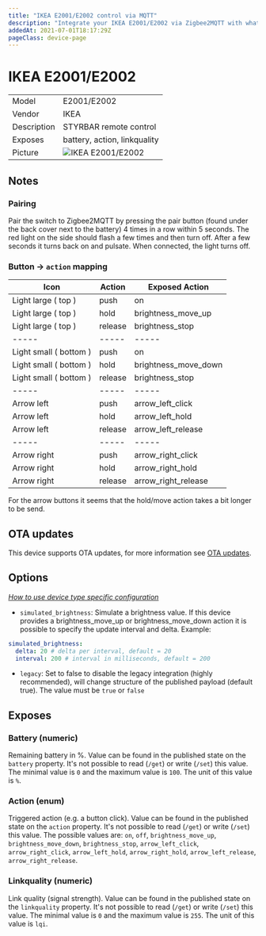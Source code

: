 ```yaml
---
title: "IKEA E2001/E2002 control via MQTT"
description: "Integrate your IKEA E2001/E2002 via Zigbee2MQTT with whatever smart home infrastructure you are using without the vendor's bridge or gateway."
addedAt: 2021-07-01T18:17:29Z
pageClass: device-page
---
```


<!-- !!!! -->
<!-- ATTENTION: This file is auto-generated through docgen! -->
<!-- You can only edit the "Notes"-Section between the two comment lines "Notes BEGIN" and "Notes END". -->
<!-- Do not use h1 or h2 heading within "## Notes"-Section. -->
<!-- !!!! -->

# IKEA E2001/E2002

|     |     |
|-----|-----|
| Model | E2001/E2002  |
| Vendor  | IKEA  |
| Description | STYRBAR remote control |
| Exposes | battery, action, linkquality |
| Picture | ![IKEA E2001/E2002](https://www.zigbee2mqtt.io/images/devices/E2001-E2002.jpg) |


<!-- Notes BEGIN: You can edit here. Add "## Notes" headline if not already present. -->
## Notes


### Pairing

Pair the switch to Zigbee2MQTT by pressing the pair button (found under the back cover next to the battery) 4 times in a row within 5 seconds. The red light on the side should flash a few times and then turn off. After a few seconds it turns back on and pulsate. When connected, the light turns off.

### Button -> `action` mapping

|Icon|Action|Exposed Action
|-----|-----|-----|
|Light large ( top )|push|on
|Light large ( top )|hold|brightness_move_up
|Light large ( top )|release|brightness_stop
|-----|-----|-----|
|Light small ( bottom )|push|on
|Light small ( bottom )|hold|brightness_move_down
|Light small ( bottom )|release|brightness_stop
|-----|-----|-----|
|Arrow left|push|arrow_left_click
|Arrow left|hold|arrow_left_hold
|Arrow left|release|arrow_left_release
|-----|-----|-----|
|Arrow right|push|arrow_right_click
|Arrow right|hold|arrow_right_hold
|Arrow right|release|arrow_right_release

For the arrow buttons it seems that the hold/move action takes a bit longer to be send.
<!-- Notes END: Do not edit below this line -->

## OTA updates
This device supports OTA updates, for more information see [OTA updates](../guide/usage/ota_updates.md).


## Options
*[How to use device type specific configuration](../guide/configuration/devices-groups.md#specific-device-options)*

* `simulated_brightness`: Simulate a brightness value. If this device provides a brightness_move_up or brightness_move_down action it is possible to specify the update interval and delta. Example:
```yaml
simulated_brightness:
  delta: 20 # delta per interval, default = 20
  interval: 200 # interval in milliseconds, default = 200
```

* `legacy`: Set to false to disable the legacy integration (highly recommended), will change structure of the published payload (default true). The value must be `true` or `false`


## Exposes

### Battery (numeric)
Remaining battery in %.
Value can be found in the published state on the `battery` property.
It's not possible to read (`/get`) or write (`/set`) this value.
The minimal value is `0` and the maximum value is `100`.
The unit of this value is `%`.

### Action (enum)
Triggered action (e.g. a button click).
Value can be found in the published state on the `action` property.
It's not possible to read (`/get`) or write (`/set`) this value.
The possible values are: `on`, `off`, `brightness_move_up`, `brightness_move_down`, `brightness_stop`, `arrow_left_click`, `arrow_right_click`, `arrow_left_hold`, `arrow_right_hold`, `arrow_left_release`, `arrow_right_release`.

### Linkquality (numeric)
Link quality (signal strength).
Value can be found in the published state on the `linkquality` property.
It's not possible to read (`/get`) or write (`/set`) this value.
The minimal value is `0` and the maximum value is `255`.
The unit of this value is `lqi`.

